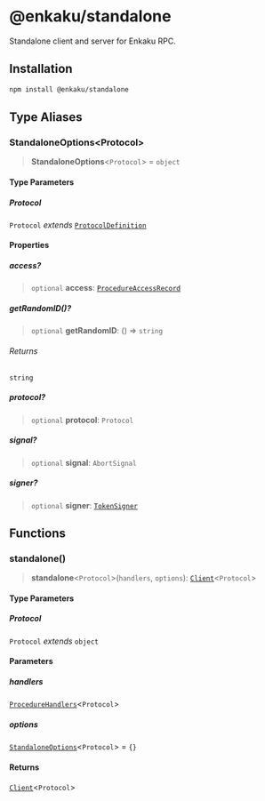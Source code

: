 # @enkaku/standalone

Standalone client and server for Enkaku RPC.

## Installation

```sh
npm install @enkaku/standalone
```

## Type Aliases

### StandaloneOptions\<Protocol\>

> **StandaloneOptions**\<`Protocol`\> = `object`

#### Type Parameters

##### Protocol

`Protocol` *extends* [`ProtocolDefinition`](../protocol/index.md#protocoldefinition)

#### Properties

##### access?

> `optional` **access**: [`ProcedureAccessRecord`](../server/index.md#procedureaccessrecord)

##### getRandomID()?

> `optional` **getRandomID**: () => `string`

###### Returns

`string`

##### protocol?

> `optional` **protocol**: `Protocol`

##### signal?

> `optional` **signal**: `AbortSignal`

##### signer?

> `optional` **signer**: [`TokenSigner`](../token/index.md#tokensigner)

## Functions

### standalone()

> **standalone**\<`Protocol`\>(`handlers`, `options`): [`Client`](../client/index.md#client)\<`Protocol`\>

#### Type Parameters

##### Protocol

`Protocol` *extends* `object`

#### Parameters

##### handlers

[`ProcedureHandlers`](../server/index.md#procedurehandlers)\<`Protocol`\>

##### options

[`StandaloneOptions`](#standaloneoptions)\<`Protocol`\> = `{}`

#### Returns

[`Client`](../client/index.md#client)\<`Protocol`\>
